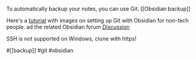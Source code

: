 To automatically backup your notes, you can use Git. [[Obsidian backup]]

Here's a [tutorial](https://github.com/gitobsidiantutorial/obsidian-git-tut-windows/blob/main/README.md) with images on setting up Git with Obsidian for non-tech people.
ad the related Obsidian forum [Discussion](https://forum.obsidian.md/t/setting-up-obsidian-git-on-windows-for-the-tech-uninitiated-with-images/15297)

SSH is not supported on Windows, clone with https!

#[[backup]] #git #obsidian 